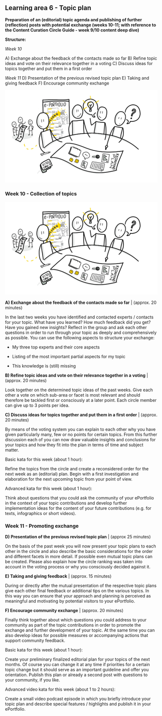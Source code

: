 ## Learning area 6 - Topic plan

**Preparation of an (editorial) topic agenda and publishing of further (reflection) posts with potential exchange (weeks 10-11; with reference to the Content Curation Circle Guide - week 9/10 content deep dive)**

**Structure:**

*Week 10*

A) Exchange about the feedback of the contacts made so far
B) Refine topic ideas and vote on their relevance together in a voting
C) Discuss ideas for topics together and put them in a first order

*Week 11*
D) Presentation of the previous revised topic plan
E) Taking and giving feedback
F) Encourage community exchange

![Sketchnote Editorial plan and growing community feedback from Katrin [@kleinerw4hnsinn](https://twitter.com/kleinerw4hnsinn) (CC BY)](./images/image15.jpeg)

### Week 10 - Collection of topics

![Sketchnote Editorial plan and growing community feedback from Katrin [@kleinerw4hnsinn](https://twitter.com/kleinerw4hnsinn) (CC BY)](./images/image15.jpeg)

**A) Exchange about the feedback of the contacts made so far** | (approx. 20 minutes)

In the last two weeks you have identified and contacted experts /
contacts for your topic. What have you learned? How much feedback did
you get? Have you gained new insights? Reflect in the group and ask each
other questions in order to run through your topic as deeply and
comprehensively as possible. You can use the following aspects to
structure your exchange:

-   My three top experts and their core aspects

-   Listing of the most important partial aspects for my topic

-   This knowledge is (still) missing

**B) Refine topic ideas and vote on their relevance together in a voting** | (approx. 20 minutes)

Look together on the determined topic ideas of the past weeks. Give each
other a vote on which sub-area or facet is most relevant and should
therefore be tackled first or consciously at a later point. Each circle
member can give up to 3 points per idea.

**C) Discuss ideas for topics together and put them in a first order** | (approx. 20 minutes)

By means of the voting system you can explain to each other why you have
given particularly many, few or no points for certain topics. From this
further discussion each of you can now draw valuable insights and
conclusions for your topics and how they fit into the plan in terms of
time and subject matter.

Basic kata for this week (about 1 hour):

Refine the topics from the circle and create a reconsidered order for
the next week as an (editorial) plan. Begin with a first investigation
and elaboration for the next upcoming topic from your point of view.

Advanced kata for this week (about 1 hour):

Think about questions that you could ask the community of your
ePortfolio in the context of your topic contributions and develop
further implementation ideas for the content of your future
contributions (e.g. for texts, infographics or short videos).

### Week 11 - Promoting exchange

**D) Presentation of the previous revised topic plan** | (approx 25 minutes)

On the basis of the past week you will now present your topic plans to
each other in the circle and also describe the basic considerations for
the order and different facets in more detail. If possible even mutual
topic plans can be created. Please also explain how the circle ranking
was taken into account in the voting process or why you consciously
decided against it.

**E) Taking and giving feedback** | (approx. 15 minutes)

During or directly after the mutual presentation of the respective topic
plans give each other final feedback or additional tips on the various
topics. In this way you can ensure that your approach and planning is
perceived as meaningful and motivating by potential visitors to your
ePortfolio.

**F) Encourage community exchange** | (approx. 20 minutes)

Finally think together about which questions you could address to your
community as part of the topic contributions in order to promote the
exchange and further development of your topic. At the same time you can
also develop ideas for possible measures or accompanying actions that
support community feedback.

Basic kata for this week (about 1 hour):

Create your preliminary finalized editorial plan for your topics of the
next months. Of course you can change it at any time if priorities for a
certain topic change but it should serve as an important guideline and
offer you orientation. Publish this plan or already a second post with
questions to your community, if you like.

Advanced video kata for this week (about 1 to 2 hours):

Create a small video podcast episode in which you briefly introduce your
topic plan and describe special features / highlights and publish it in
your ePortfolio.
